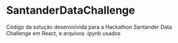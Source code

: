# SantanderDataChallenge

Código da solução desenvolvida para a Hackathon Santander Data Challenge em React, e arquivos .ipynb usados 
